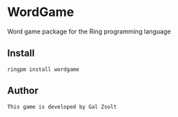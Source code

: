 # WordGame

Word game package for the Ring programming language

## Install

	ringpm install wordgame

## Author

	This game is developed by Gal Zsolt